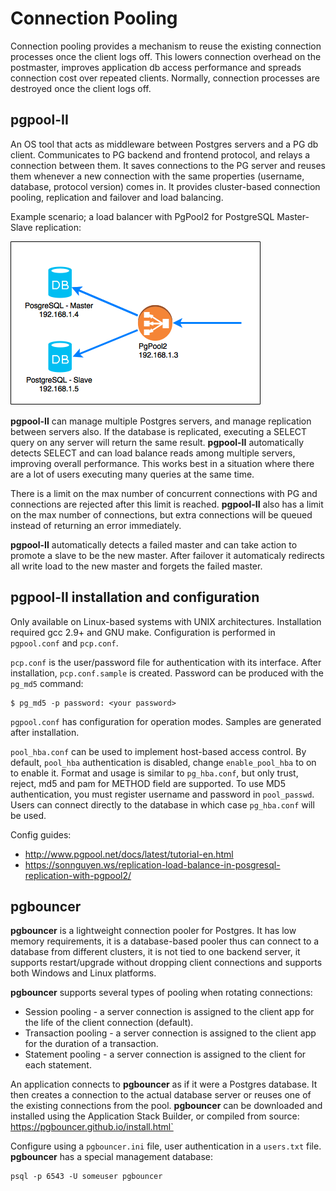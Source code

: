 # Connection Pooling

Connection pooling provides a mechanism to reuse the existing connection
processes once the client logs off. This lowers connection overhead on
the postmaster, improves application db access performance and spreads
connection cost over repeated clients. Normally, connection processes
are destroyed once the client logs off.

## pgpool-II

An OS tool that acts as middleware between Postgres servers and a PG db
client. Communicates to PG backend and frontend protocol, and relays a
connection between them. It saves connections to the PG server and
reuses them whenever a new connection with the same properties
(username, database, protocol version) comes in. It provides
cluster-based connection pooling, replication and failover and load
balancing.

Example scenario; a load balancer with PgPool2 for PostgreSQL
Master-Slave replication:

![pgpool2-master-slave](media/images/pgpool-1.png)

**pgpool-II** can manage multiple Postgres servers, and manage replication between
servers also. If the database is replicated, executing a SELECT query on
any server will return the same result. **pgpool-II** automatically
detects SELECT and can load balance reads among multiple servers,
improving overall performance. This works best in a situation where
there are a lot of users executing many queries at the same time.

There is a limit on the max number of concurrent connections with PG and
connections are rejected after this limit is reached. **pgpool-II** also
has a limit on the max number of connections, but extra connections will
be queued instead of returning an error immediately.

**pgpool-II** automatically detects a failed master and can take action
to promote a slave to be the new master. After failover it automaticaly
redirects all write load to the new master and forgets the failed
master.

## **pgpool-II** installation and configuration

Only available on Linux-based systems with UNIX architectures.
Installation required gcc 2.9+ and GNU make. Configuration is
performed in ``pgpool.conf`` and ``pcp.conf``.

``pcp.conf`` is the user/password file for authentication with its
interface. After installation, ``pcp.conf.sample`` is created. Password
can be produced with the ``pg_md5`` command:

    $ pg_md5 -p password: <your password>

``pgpool.conf`` has configuration for operation modes. Samples are
generated after installation.

``pool_hba.conf`` can be used to implement host-based access control. By
default, ``pool_hba`` authentication is disabled, change
``enable_pool_hba`` to on to enable it. Format and usage is similar to
``pg_hba.conf``, but only trust, reject, md5 and pam for METHOD field
are supported. To use MD5 authentication, you must register username and
password in ``pool_passwd``. Users can connect directly to the database
in which case ``pg_hba.conf`` will be used.

Config guides:

* http://www.pgpool.net/docs/latest/tutorial-en.html
* https://sonnguyen.ws/replication-load-balance-in-posgresql-replication-with-pgpool2/


## pgbouncer

**pgbouncer** is a lightweight connection pooler for Postgres. It has
low memory requirements, it is a database-based pooler thus can connect
to a database from different clusters, it is not tied to one backend
server, it supports restart/upgrade without dropping client connections
and supports both Windows and Linux platforms.

**pgbouncer** supports several types of pooling when rotating
connections:

* Session pooling - a server connection is assigned to the client app for
  the life of the client connection (default).
* Transaction pooling - a server connection is assigned to the client
  app for the duration of a transaction.
* Statement pooling - a server connection is assigned to the client for
  each statement.

An application connects to **pgbouncer** as if it were a Postgres
database. It then creates a connection to the actual database server or
reuses one of the existing connections from the pool. **pgbouncer** can
be downloaded and installed using the Application Stack Builder, or
compiled from source: https://pgbouncer.github.io/install.html`

Configure using a ``pgbouncer.ini`` file, user authentication in a
``users.txt`` file. **pgbouncer** has a special management database:

```
psql -p 6543 -U someuser pgbouncer
```
